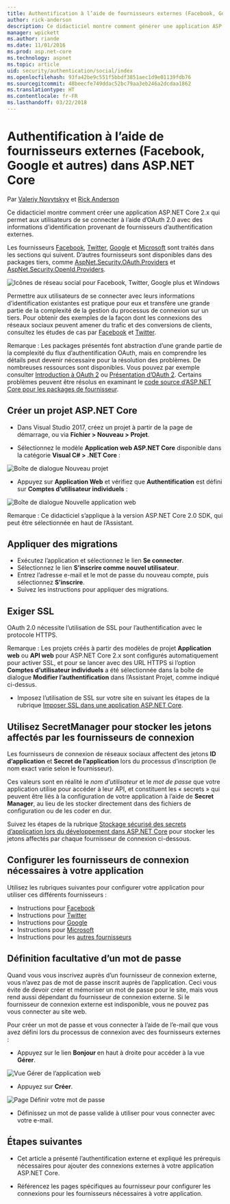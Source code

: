 ```yaml
---
title: Authentification à l’aide de fournisseurs externes (Facebook, Google et autres) dans ASP.NET Core
author: rick-anderson
description: Ce didacticiel montre comment générer une application ASP.NET Core 2.x à l’aide d’OAuth 2.0 avec des fournisseurs d’authentification externes.
manager: wpickett
ms.author: riande
ms.date: 11/01/2016
ms.prod: asp.net-core
ms.technology: aspnet
ms.topic: article
uid: security/authentication/social/index
ms.openlocfilehash: 93fa42be9c551f5bbdf3851aec1d9e01139fdb76
ms.sourcegitcommit: 48beecfe749ddac52bc79aa3eb246a2dcdaa1862
ms.translationtype: HT
ms.contentlocale: fr-FR
ms.lasthandoff: 03/22/2018
---
```

# <a name="facebook-google-and-external-provider-authentication-in-aspnet-core"></a>Authentification à l’aide de fournisseurs externes (Facebook, Google et autres) dans ASP.NET Core

<a name="security-authentication-social-logins"></a>

Par [Valeriy Novytskyy](https://github.com/01binary) et [Rick Anderson](https://twitter.com/RickAndMSFT)

Ce didacticiel montre comment créer une application ASP.NET Core 2.x qui permet aux utilisateurs de se connecter à l’aide d’OAuth 2.0 avec des informations d’identification provenant de fournisseurs d’authentification externes.

Les fournisseurs [Facebook](xref:security/authentication/facebook-logins), [Twitter](xref:security/authentication/twitter-logins), [Google](xref:security/authentication/google-logins) et [Microsoft](xref:security/authentication/microsoft-logins) sont traités dans les sections qui suivent. D’autres fournisseurs sont disponibles dans des packages tiers, comme [AspNet.Security.OAuth.Providers](https://github.com/aspnet-contrib/AspNet.Security.OAuth.Providers) et [AspNet.Security.OpenId.Providers](https://github.com/aspnet-contrib/AspNet.Security.OpenId.Providers).

![Icônes de réseau social pour Facebook, Twitter, Google plus et Windows](index/_static/social.png)

Permettre aux utilisateurs de se connecter avec leurs informations d’identification existantes est pratique pour eux et transfère une grande partie de la complexité de la gestion du processus de connexion sur un tiers. Pour obtenir des exemples de la façon dont les connexions des réseaux sociaux peuvent amener du trafic et des conversions de clients, consultez les études de cas par [Facebook](https://www.facebook.com/unsupportedbrowser) et [Twitter](https://dev.twitter.com/resources/case-studies).

Remarque : Les packages présentés font abstraction d’une grande partie de la complexité du flux d’authentification OAuth, mais en comprendre les détails peut devenir nécessaire pour la résolution des problèmes. De nombreuses ressources sont disponibles. Vous pouvez par exemple consulter [Introduction à OAuth 2](https://www.digitalocean.com/community/tutorials/an-introduction-to-oauth-2) ou [Présentation d’OAuth 2](http://www.bubblecode.net/2016/01/22/understanding-oauth2/). Certains problèmes peuvent être résolus en examinant le [code source d’ASP.NET Core pour les packages de fournisseur](https://github.com/aspnet/Security/tree/dev/src).

## <a name="create-a-new-aspnet-core-project"></a>Créer un projet ASP.NET Core

* Dans Visual Studio 2017, créez un projet à partir de la page de démarrage, ou via **Fichier > Nouveau > Projet**.

* Sélectionnez le modèle **Application web ASP.NET Core** disponible dans la catégorie **Visual C# > .NET Core** :

![Boîte de dialogue Nouveau projet](index/_static/new-project.png)

* Appuyez sur **Application Web** et vérifiez que **Authentification** est défini sur **Comptes d’utilisateur individuels** :

![Boîte de dialogue Nouvelle application web](index/_static/select-project.png)

Remarque : Ce didacticiel s’applique à la version ASP.NET Core 2.0 SDK, qui peut être sélectionnée en haut de l’Assistant.

## <a name="apply-migrations"></a>Appliquer des migrations

* Exécutez l’application et sélectionnez le lien **Se connecter**.
* Sélectionnez le lien **S’inscrire comme nouvel utilisateur**.
* Entrez l’adresse e-mail et le mot de passe du nouveau compte, puis sélectionnez **S’inscrire**.
* Suivez les instructions pour appliquer des migrations.

## <a name="require-ssl"></a>Exiger SSL

OAuth 2.0 nécessite l’utilisation de SSL pour l’authentification avec le protocole HTTPS.

Remarque : Les projets créés à partir des modèles de projet **Application web** ou **API web** pour ASP.NET Core 2.x sont configurés automatiquement pour activer SSL, et pour se lancer avec des URL HTTPS si l’option **Comptes d’utilisateur individuels** a été sélectionnée dans la boîte de dialogue **Modifier l’authentification** dans l’Assistant Projet, comme indiqué ci-dessus.

* Imposez l’utilisation de SSL sur votre site en suivant les étapes de la rubrique [Imposer SSL dans une application ASP.NET Core](xref:security/enforcing-ssl).

## <a name="use-secretmanager-to-store-tokens-assigned-by-login-providers"></a>Utilisez SecretManager pour stocker les jetons affectés par les fournisseurs de connexion

Les fournisseurs de connexion de réseaux sociaux affectent des jetons **ID d’application** et **Secret de l’application** lors du processus d’inscription (le nom exact varie selon le fournisseur).

Ces valeurs sont en réalité le *nom d’utilisateur* et le *mot de passe* que votre application utilise pour accéder à leur API, et constituent les « secrets » qui peuvent être liés à la configuration de votre application à l’aide de **Secret Manager**, au lieu de les stocker directement dans des fichiers de configuration ou de les coder en dur.

Suivez les étapes de la rubrique [Stockage sécurisé des secrets d’application lors du développement dans ASP.NET Core](xref:security/app-secrets) pour stocker les jetons affectés par chaque fournisseur de connexion ci-dessous.

## <a name="setup-login-providers-required-by-your-application"></a>Configurer les fournisseurs de connexion nécessaires à votre application

Utilisez les rubriques suivantes pour configurer votre application pour utiliser ces différents fournisseurs :

* Instructions pour [Facebook](xref:security/authentication/facebook-logins)
* Instructions pour [Twitter](xref:security/authentication/twitter-logins)
* Instructions pour [Google](xref:security/authentication/google-logins)
* Instructions pour [Microsoft](xref:security/authentication/microsoft-logins)
* Instructions pour les [autres fournisseurs](xref:security/authentication/otherlogins)

## <a name="optionally-set-password"></a>Définition facultative d’un mot de passe

Quand vous vous inscrivez auprès d’un fournisseur de connexion externe, vous n’avez pas de mot de passe inscrit auprès de l’application. Ceci vous évite de devoir créer et mémoriser un mot de passe pour le site, mais vous rend aussi dépendant du fournisseur de connexion externe. Si le fournisseur de connexion externe est indisponible, vous ne pouvez pas vous connecter au site web.

Pour créer un mot de passe et vous connecter à l’aide de l’e-mail que vous avez défini lors du processus de connexion avec des fournisseurs externes :

* Appuyez sur le lien **Bonjour <email alias>** en haut à droite pour accéder à la vue **Gérer**.

![Vue Gérer de l’application web](index/_static/pass1a.png)

* Appuyez sur **Créer**.

![Page Définir votre mot de passe](index/_static/pass2a.png)

* Définissez un mot de passe valide à utiliser pour vous connecter avec votre e-mail.

## <a name="next-steps"></a>Étapes suivantes

* Cet article a présenté l’authentification externe et expliqué les prérequis nécessaires pour ajouter des connexions externes à votre application ASP.NET Core.

* Référencez les pages spécifiques au fournisseur pour configurer les connexions pour les fournisseurs nécessaires à votre application.
